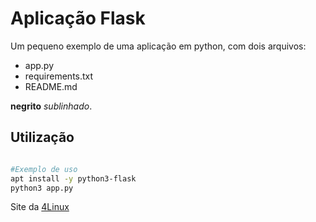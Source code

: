 # Aplicação Flask

Um pequeno exemplo de uma aplicação em python, com dois arquivos:

- app.py
- requirements.txt
- README.md


 **negrito** *sublinhado*.

## Utilização 

```bash

#Exemplo de uso
apt install -y python3-flask
python3 app.py

```

Site da [4Linux](https://4linux.com.br)
